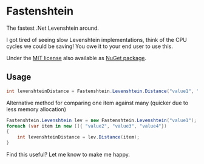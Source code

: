 # Fastenshtein
The fastest .Net Levenshtein around.

I got tired of seeing slow Levenshtein implementations, think of the CPU cycles we could be saving! 
You owe it to your end user to use this.

Under the [MIT license](LICENSE) also available as [NuGet package](https://www.nuget.org/packages/Fastenshtein/).

## Usage

```cs
int levenshteinDistance = Fastenshtein.Levenshtein.Distance("value1", "value2");
```
Alternative method for comparing one item against many (quicker due to less memory allocation)
```cs
Fastenshtein.Levenshtein lev = new Fastenshtein.Levenshtein("value1");
foreach (var item in new []{ "value2", "value3", "value4"})
{
	int levenshteinDistance = lev.Distance(item);
}
```


Find this useful? Let me know to make me happy.